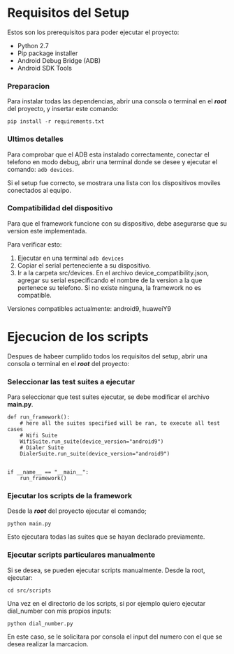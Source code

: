 # Requisitos del Setup

Estos son los prerequisitos para poder ejecutar el proyecto:

  * Python 2.7
  * Pip package installer
  * Android Debug Bridge (ADB)
  * Android SDK Tools

### Preparacion

Para instalar todas las dependencias, abrir una consola o terminal en el ***root***
del proyecto, y insertar este comando:

`pip install -r requirements.txt`


### Ultimos detalles

Para comprobar que el ADB esta instalado correctamente, conectar el telefono en modo debug,  abrir una terminal donde
 se desee y ejecutar el comando: `adb devices`.

Si el setup fue correcto, se mostrara una lista con los dispositivos moviles
conectados al equipo.


### Compatibilidad del dispositivo

Para que el framework funcione con su dispositivo, debe asegurarse que su version este implementada.

Para verificar esto:
 
 1. Ejecutar en una terminal ``adb devices``
 2. Copiar el serial perteneciente a su dispositivo.
 3. Ir a la carpeta src/devices. En el archivo device_compatibility.json, agregar su serial especificando el nombre de
    la version a la que pertenece su telefono. Si no existe ninguna, la framework no es compatible.
 
 Versiones compatibles actualmente: android9, huaweiY9



# Ejecucion de los scripts

Despues de habeer cumplido todos los requisitos del setup, abrir una consola o terminal en el ***root*** del proyecto:

### Seleccionar las test suites a ejecutar

Para seleccionar que test suites ejecutar, se debe modificar el archivo **main.py**.

```
def run_framework():
    # here all the suites specified will be ran, to execute all test cases
    # Wifi Suite
    WifiSuite.run_suite(device_version="android9")
    # Dialer Suite
    DialerSuite.run_suite(device_version="android9")


if __name__ == "__main__":
    run_framework()

```


### Ejecutar los scripts de la framework

Desde la ***root*** del proyecto ejecutar el comando;

`python main.py`

Esto ejecutara todas las suites que se hayan declarado previamente.


### Ejecutar scripts particulares manualmente

Si se desea, se pueden ejecutar scripts manualmente. Desde la root, ejecutar:

`cd src/scripts`

Una vez en el directorio de los scripts, si por ejemplo quiero ejecutar dial_number con mis propios inputs:

`python dial_number.py`

En este caso, se le solicitara por consola el input del numero con el que se desea realizar la marcacion.

